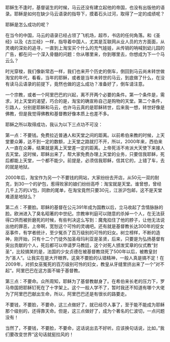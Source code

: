 耶稣生不逢时，基督诞生的时候，马云还没有建立起他的帝国，也没有出版他的语录。耶稣是如何在缺少马云语录的指导下，摸着石头过河，取得了一定的成绩呢？

耶稣是怎么成功的呢？

在当今的中国，马云的语录已经占领了飞机场，超市，书店的任何角落。和《圣经》以及《古兰经》一样，指导着中国人，尤其是互联网从业人员的方方面面，从灵魂的深处的追寻，一直到上淘宝买个什么的充气娃娃，从传销的呐喊到幼儿园的广告，都在问一个深入骨髓的问题：你从哪里来，你到哪里去，你想成为下一个马云么？

时光穿梭，我们像新常态一样，我们也来开个历史的倒车，倒回到马云尚未转世做淘宝的年代，看看，当年的耶稣，或者是当年未转世的马云，到底做了什么，在没有读马云语录的前提下，竟然也做的这么成功？准备好了，倒车请注意。

一个宗教，或者一个阿里巴巴的兴起，离不开两个必要的条件。第一个条件是，需求，对上天堂的渴望，巧合的是，淘宝的确宣称自己是购物的天堂。第二个条件，引路人，分别是耶稣和马云，也许马云真的是耶稣转世，后来我一想，转世好像是佛教，但是我觉得佛教和基督教好像本质上也差不多。

耶稣之所以取得成功，我认为以下三点功不可没：

第一点：不要钱。免费拉近普通人和天堂之间的距离。以前希伯来教的时候，上天堂要众筹，达不到一定的数额，上天堂之路就打不开，所以，2000年来，西伯来人一直在众筹，结果就是离上天堂差一定的距离。上帝死活不肯派大天使下来接人去天堂。这时候，耶稣出来了，帮大家免费办理上天堂的业务，只要信我耶稣，死后都能上天堂，一个都不能少。前提是，必须信我耶稣，信其它的，上错了车，去的就是地狱。

2000年后，淘宝作为另一个不要钱的网站，大家纷纷去开店，从50元一双的耐克，到30一个的驴包，惹得败家的娘们纷纷高呼：淘宝就是天堂。谁曾想，曾经几千上万的LV包，同款的尾单，在淘宝竟然只要30元，江浙沪包邮，这不是天堂难道是地狱么？

第二点：不要脸。耶稣的基督在公元391年成为国教以后，立马收起了含情脉脉的脸。欧洲进入了臭名昭著的中世纪。宗教审判庭可以随意的杀掉一个人，在无法获得口供而被折磨死的时候，有些判决这么写到：魔鬼掐住了他的脖子，让他无法说出他的罪恶，上帝啊，宽恕这个可怜的灵魂吧。还有就是基督教长达300年的捉女巫事件，有学者统计，至少冤杀了百万级别的可怜的妇女。树立榜样，不断的造神，刚开始，只有十二个门徒外加圣母玛利亚是圣贤，后来，只要是为弘扬基督有突出贡献的个人，死后都可以申请罗马教廷，这个对死人颁发奖章的仪式教“封圣“，比较搞笑的是，法国的少女贞德在被基督教烧死了500年以后，被教皇封为”圣人“。让我实在是大开眼界。这臭不要脸的认错精神，一般人真是搞不定！在2009年，对抓女巫冤死的百万级别可怜的妇女，教皇从牙缝里挤出来了一个”对不起“。阿里巴巴在这方面不输于基督教。

第三点：不要命。众所周知，耶稣为了基督教献身了。在希伯来长老的压力下，罗马帝国把耶稣钉死在了十字架上。这个一般人学不了，暂时我还不知道有哪个大佬为了阿里巴巴献出生命，所以，阿里巴巴还是有很长的路要走。

不要钱，不要脸，不要命，这三点做好了，就已经尽人事了，至于能不能成为耶稣那个级别的，还得靠天命。但是，这三点做好了，成为个著名的仁波切，一点问题没有！

当然了，不要钱，不要脸，不要命，这话说出去不好听。应该换句话说，比如，”我们要改变世界“这句话就挺拉风的！
